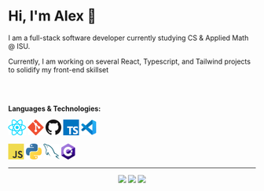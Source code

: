 <h1>Hi, I'm Alex 👋</h1>
<p>I am a full-stack software developer currently studying CS & Applied Math @ ISU.</p>
<p>Currently, I am working on several React, Typescript, and Tailwind projects to solidify my front-end skillset</p>
<br>
<br>

**Languages & Technologies:**

<a href="https://reactjs.org/" title="React"><img src="icons/react.png" /></a>
<a href="https://git-scm.com/" title="Git"><img src="icons/git.png" /></a>
<a href="https://github.com/" title="GitHub"><img src="icons/github.png" /></a>
<a href="https://www.typescriptlang.org/" title="TypeScript"><img src="icons/typescript.png" /></a>
<a href="https://code.visualstudio.com/" title="Visual Studio Code"><img src="icons/vscode.png" /></a>

<a href="https://en.wikipedia.org/wiki/JavaScript" title="JavaScript"><img src="icons/javascript.png" /></a>
<a href="https://www.python.org/" title="Python"><img src="icons/python.png" /></a>
<a href="https://www.mysql.com/" title="MySQL"><img src="icons/mysql.png" /></a>
<a href="http://csharp.net/" title="C#"><img src="icons/csharp.png" /></a>

<hr/>
<p align="center">
  <img height="50%" width="auto" src ="https://github-readme-stats.vercel.app/api?username=alex-yng&show_icons=true&count_private=true&theme=darcula&hide_border=true&hide=issues,contribs&bg_color=00000000">
  <img height="50%" width="auto" src ="https://github-readme-stats.vercel.app/api/top-langs/?username=alex-yng&layout=compact&hide_border=true&theme=darcula&bg_color=00000000&langs_count=6&hide=jupyter%20notebook,tex,css,php&exclude_repo=Pacman-AI">
  <img src ="https://github-readme-streak-stats.herokuapp.com?user=alex-yng&theme=darcula&hide_border=true&background=FFFFFF00">
</p>
